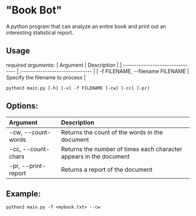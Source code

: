 # "Book Bot"

A _python_ program that can analyze an entire book and print out an interesting statistical report.

## Usage

_required arguments:_
| Argument | Description |
| :------------------------------- | :------------------------------ |
| -f FILENAME, --filename FILENAME | Specify the filename to process |

```shell
python3 main.py [-h] [-v] -f FILENAME [-cw] [-cc] [-pr]
```

## Options:

| Argument            | Description                                                        |
| :------------------ | :----------------------------------------------------------------- |
| -cw, --count-words  | Returns the count of the words in the document                     |
| -cc, --count-chars  | Returns the number of times each character appears in the document |
| -pr, --print-report | Returns a report of the document                                   |

## Example:

```shell
python3 main.py -f <mybook.txt> --cw
```
